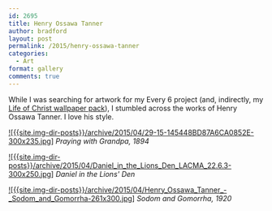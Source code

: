 ```yaml
---
id: 2695
title: Henry Ossawa Tanner
author: bradford
layout: post
permalink: /2015/henry-ossawa-tanner
categories:
  - Art
format: gallery
comments: true
---
```

While I was searching for artwork for my Every 6 project (and, indirectly, my [Life of Christ wallpaper pack][1]), I stumbled across the works of Henry Ossawa Tanner. I love his style.<!--more-->

[![{{site.img-dir-posts}}/archive/2015/04/29-15-145448BD87A6CA0852E-300x235.jpg]]({{site.img-dir-posts}}/archive/2015/04/29-15-145448BD87A6CA0852E.jpg)
_Praying with Grandpa, 1894_


[![{{site.img-dir-posts}}/archive/2015/04/Daniel_in_the_Lions_Den_LACMA_22.6.3-300x250.jpg]]({{site.img-dir-posts}}/archive/2015/04/Daniel_in_the_Lions_Den_LACMA_22.6.3.jpg)
_Daniel in the Lions' Den_


[![{{site.img-dir-posts}}/archive/2015/04/Henry_Ossawa_Tanner_-_Sodom_and_Gomorrha-261x300.jpg]]({{site.img-dir-posts}}/archive/2015/04/Henry_Ossawa_Tanner_-_Sodom_and_Gomorrha.jpg)
_Sodom and Gomorrha, 1920_


 [1]: https://bradford.la/life-of-jesus-christ
